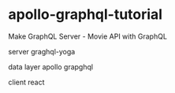 # apollo-graphql-tutorial
Make GraphQL Server - Movie API with GraphQL

server
graghql-yoga

data layer
apollo grapghql

client
react

